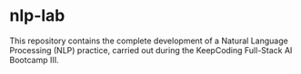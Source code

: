 # nlp-lab
This repository contains the complete development of a Natural Language Processing (NLP) practice, carried out during the KeepCoding Full-Stack AI Bootcamp III.
